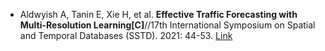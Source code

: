* Aldwyish A, Tanin E, Xie H, et al. <b>Effective Traffic Forecasting with Multi-Resolution Learning[C]</b>//17th International Symposium on Spatial and Temporal Databases (SSTD). 2021: 44-53. [Link](https://dl.acm.org/doi/abs/10.1145/3469830.3470904)
